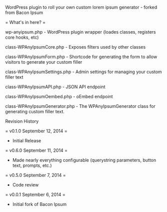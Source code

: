 WordPress plugin to roll your own custom lorem ipsum generator - forked from Bacon Ipsum

= What's in here? =

wp-anyipsum.php - WordPress plugin wrapper (loades classes, registers core hooks, etc)

class-WPAnyIpsumCore.php - Exposes filters used by other classes

class-WPAnyIpsumForm.php - Shortcode for generating the form to allow visitors to generate your custom filler

class-WPAnyIpsumSettings.php - Admin settings for managing your custom filler text

class-WPAnyIpsumAPI.php - JSON API endpoint

class-WPAnyIpsumOembed.php - oEmbed endpoint

class-WPAnyIpsumGenerator.php - The WPAnyIpsumGenerator class for generating custom filler text.


Revision History

= v0.1.0 September 12, 2014 =
* Initial Release


= v0.6.0 September 11, 2014 =
* Made nearly everything configurable (querystring parameters, button text, prompts, etc.)


= v0.5.0 September 7, 2014 =
* Code review


= v0.0.1 September 6, 2014 =
* Initial fork of Bacon Ipsum

